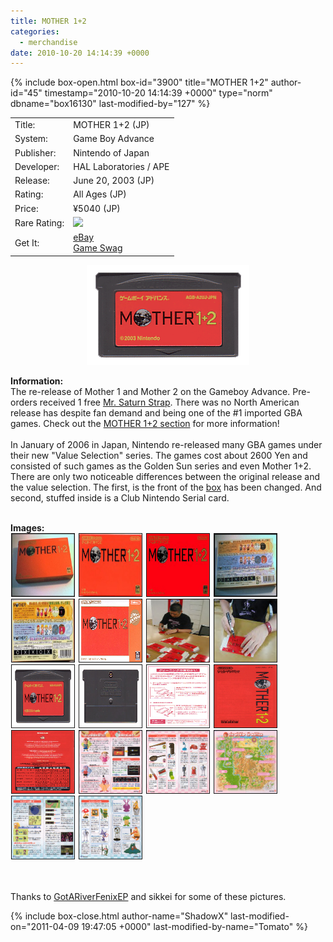 ```yaml
---
title: MOTHER 1+2
categories:
  - merchandise
date: 2010-10-20 14:14:39 +0000
---
```

{% include box-open.html box-id="3900" title="MOTHER 1+2" author-id="45" timestamp="2010-10-20 14:14:39 +0000" type="norm" dbname="box16130" last-modified-by="127" %}
<div class="gameinfo">
	<table>
		<tr>
			<td class="label">Title:</td>
			<td>MOTHER 1+2 (JP)</td>
		</tr>
		<tr>
			<td class="label">System:</td>
			<td>Game Boy Advance</td>
		</tr>
		<tr>
			<td class="label">Publisher:</td>
			<td>Nintendo of Japan</td>
		</tr>
		<tr>
			<td class="label">Developer:</td>
			<td>HAL Laboratories / APE</td>
		</tr>
		<tr>
			<td class="label">Release:</td>
			<td>June 20, 2003 (JP)</td>
		</tr>
		<tr>
			<td class="label">Rating:</td>
			<td>All Ages (JP)</td>
		</tr>
		<tr>
			<td class="label">Price:</td>
			<td>¥5040 (JP)</td>
		</tr>
		<tr>
			<td class="label">Rare Rating:</td>
			<td><img src="http://starmen.net/merchandise/images/ness_icon.gif" /></td>
		</tr>
		<tr>
			<td class="label">Get It:</td>
			<td><a href="http://www.ebay.com">eBay</a><br />
                        <a href="http://gameswag.com/view/mother-12-game-boy-advance/">Game Swag</a></td>
		</tr>
	</table>
</div>

<p>
	<center>
	<img src="/merchandise/images/m12_title.gif" border="0" title="MOTHER 1+2" />
	</center>
</p>

<b>Information:</b>
	<br />
	The re-release of Mother 1 and Mother 2 on the Gameboy Advance. Pre-orders received 1 free 
	<a href="http://www.starmen.net/merchandise/misc/msstrap.php">Mr. Saturn Strap</a>. There was no North American 
	release has despite fan demand and being one of the #1 imported GBA games. Check out the 
	<a href="http://starmen.net/mother12/" >MOTHER 1+2 section</a> for more information! 
	<br /><br />
	In January of 2006 in Japan, Nintendo re-released many GBA games under their new 
	"Value Selection" series. The games cost about 2600 Yen and consisted of such games as
	the Golden Sun series and even Mother 1+2. There are only two noticeable differences 
	between the original release and the value selection. The first, is the front of the 
	<a href="/merchandise/images/m12_boxvalue.jpg">box</a> has been changed. And second, 
	stuffed inside is a Club Nintendo Serial card.
<br /><br />

<b>Images:</b>
	<br />
<a href="/merchandise/images/m12_boxfront1.jpg" ><img src="/merchandise/images/m12_boxfront1.jpg" title="Box (Front 1)" border="1" width="100" height="100" hspace="1" /></a>
<a href="/merchandise/images/m12_boxfront2.jpg" ><img src="/merchandise/images/m12_boxfront2.jpg" title="Box (Front 2)" border="1" width="100" height="100" hspace="1" /></a>
<a href="/merchandise/images/m12_boxfront3.jpg" ><img src="/merchandise/images/m12_boxfront3.jpg" title="Box (Front 3)" border="1" width="100" height="100" hspace="1" /></a>
<a href="/merchandise/images/m12_boxback2.jpg" ><img src="/merchandise/images/m12_boxback1.jpg" title="Box (Back 1)" border="1" width="100" height="100" hspace="1" /></a>
<a href="/merchandise/images/m12_boxback2.jpg" ><img src="/merchandise/images/m12_boxback2.jpg" title="Box (Back 2)" border="1" width="100" height="100" hspace="1" /></a>
<a href="/merchandise/images/m12_boxvalue.jpg" ><img src="/merchandise/images/m12_boxvalue.jpg" title="Value Selection Box (Front)" border="1" width="100" height="100" hspace="1" /></a>
<a href="/merchandise/images/itoi_sign1.jpg" ><img src="/merchandise/images/itoi_sign1.jpg" title="Itoi Sign 1" border="1" width="100" height="100" hspace="1" /></a>
<a href="/merchandise/images/itoi_sign2.jpg" ><img src="/merchandise/images/itoi_sign2.jpg" title="Itoi Sign 2" border="1" width="100" height="100" hspace="1" /></a>
<a href="/merchandise/images/m12_cart_front.jpg" ><img src="/merchandise/images/m12_cart_front.jpg" title="Cart (Front)" border="1" width="100" height="100" hspace="1" /></a>
<a href="/merchandise/images/m12_cart_back.jpg" ><img src="/merchandise/images/m12_cart_back.jpg" title="Cart (Back)" border="1" width="100" height="100" hspace="1" /></a>
<a href="/merchandise/images/m12_insert.jpg" ><img src="/merchandise/images/m12_insert.jpg" title="Insert" border="1" width="100" height="100" hspace="1" /></a>
<a href="/merchandise/images/m12_manual_front.jpg" ><img src="/merchandise/images/m12_manual_front.jpg" title="Manual (Front)" border="1" width="100" height="100" hspace="1" /></a>
<a href="/merchandise/images/m12_manual_back.jpg" ><img src="/merchandise/images/m12_manual_back.jpg" title="Manual (Back)" border="1" width="100" height="100" hspace="1" /></a>
<a href="/merchandise/images/m12_page8_9.jpg" ><img src="/merchandise/images/m12_page8_9.jpg" title="Manual Page 8~9" border="1" width="100" height="100" hspace="1" /></a>
<a href="/merchandise/images/m12_page14_15.jpg" ><img src="/merchandise/images/m12_page14_15.jpg" title="Manual Page 14~15" border="1" width="100" height="100" hspace="1" /></a>
<a href="/merchandise/images/m12_page16_17.jpg" ><img src="/merchandise/images/m12_page16_17.jpg" title="Manual Page 16~17" border="1" width="100" height="100" hspace="1" /></a>
<a href="/merchandise/images/m12_page28_29.jpg" ><img src="/merchandise/images/m12_page28_29.jpg" title="Manual Page 28~29" border="1" width="100" height="100" hspace="1" /></a>
<a href="/merchandise/images/m12_page34_35.jpg" ><img src="/merchandise/images/m12_page34_35.jpg" title="Manual Page 34~35" border="1" width="100" height="100" hspace="1" /></a>

<br /><br />
	Thanks to <A HREF="mailto:GotARiverFenixEP@aol.com">GotARiverFenixEP</A> and sikkei for some of these pictures. 

{% include box-close.html author-name="ShadowX" last-modified-on="2011-04-09 19:47:05 +0000" last-modified-by-name="Tomato" %}
